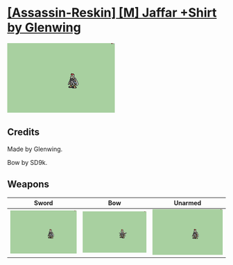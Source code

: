 # [\[Assassin-Reskin\] \[M\] Jaffar +Shirt by Glenwing](./)
 

<img src="./1.%20Sword/Sword_000.png" alt="[Assassin-Reskin] [M] Jaffar +Shirt by Glenwing standing" />

## Credits

Made by Glenwing. 

Bow by SD9k.

## Weapons
 

|Sword |Bow |Unarmed |
|  :---: | :---: | :---: |
| <img alt="Sword animation" src="./1.%20Sword/Sword.gif" /> | <img alt="Bow animation" src="./5.%20Bow/Bow.gif" /> | <img alt="Unarmed animation" src="./8.%20Unarmed/Unarmed.gif" /> |
